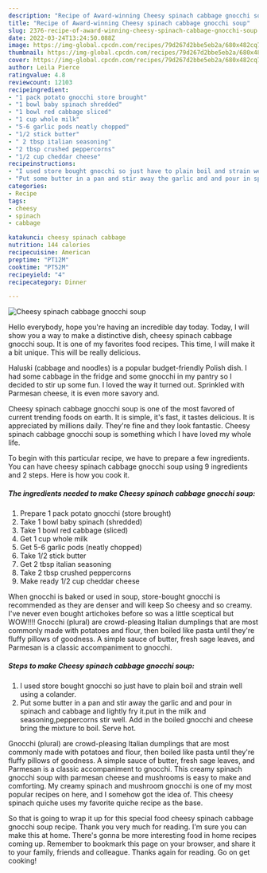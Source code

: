 ```yaml
---
description: "Recipe of Award-winning Cheesy spinach cabbage gnocchi soup"
title: "Recipe of Award-winning Cheesy spinach cabbage gnocchi soup"
slug: 2376-recipe-of-award-winning-cheesy-spinach-cabbage-gnocchi-soup
date: 2022-03-24T13:24:50.088Z
image: https://img-global.cpcdn.com/recipes/79d267d2bbe5eb2a/680x482cq70/cheesy-spinach-cabbage-gnocchi-soup-recipe-main-photo.jpg
thumbnail: https://img-global.cpcdn.com/recipes/79d267d2bbe5eb2a/680x482cq70/cheesy-spinach-cabbage-gnocchi-soup-recipe-main-photo.jpg
cover: https://img-global.cpcdn.com/recipes/79d267d2bbe5eb2a/680x482cq70/cheesy-spinach-cabbage-gnocchi-soup-recipe-main-photo.jpg
author: Leila Pierce
ratingvalue: 4.8
reviewcount: 12103
recipeingredient:
- "1 pack potato gnocchi store brought"
- "1 bowl baby spinach shredded"
- "1 bowl red cabbage sliced"
- "1 cup whole milk"
- "5-6 garlic pods neatly chopped"
- "1/2 stick butter"
- " 2 tbsp italian seasoning"
- "2 tbsp crushed peppercorns"
- "1/2 cup cheddar cheese"
recipeinstructions:
- "I used store bought gnocchi so just have to plain boil and strain well using a colander."
- "Put some butter in a pan and stir away the garlic and and pour in spinach and cabbage and lightly fry it.put in the milk and seasoning,peppercorns stir well. Add in the boiled gnocchi and cheese bring the mixture to boil. Serve hot."
categories:
- Recipe
tags:
- cheesy
- spinach
- cabbage

katakunci: cheesy spinach cabbage 
nutrition: 144 calories
recipecuisine: American
preptime: "PT12M"
cooktime: "PT52M"
recipeyield: "4"
recipecategory: Dinner

---
```



![Cheesy spinach cabbage gnocchi soup](https://img-global.cpcdn.com/recipes/79d267d2bbe5eb2a/680x482cq70/cheesy-spinach-cabbage-gnocchi-soup-recipe-main-photo.jpg)

Hello everybody, hope you're having an incredible day today. Today, I will show you a way to make a distinctive dish, cheesy spinach cabbage gnocchi soup. It is one of my favorites food recipes. This time, I will make it a bit unique. This will be really delicious.

Haluski (cabbage and noodles) is a popular budget-friendly Polish dish. I had some cabbage in the fridge and some gnocchi in my pantry so I decided to stir up some fun. I loved the way it turned out. Sprinkled with Parmesan cheese, it is even more savory and.

Cheesy spinach cabbage gnocchi soup is one of the most favored of current trending foods on earth. It is simple, it's fast, it tastes delicious. It is appreciated by millions daily. They're fine and they look fantastic. Cheesy spinach cabbage gnocchi soup is something which I have loved my whole life.


To begin with this particular recipe, we have to prepare a few ingredients. You can have cheesy spinach cabbage gnocchi soup using 9 ingredients and 2 steps. Here is how you cook it.

<!--inarticleads1-->

##### The ingredients needed to make Cheesy spinach cabbage gnocchi soup:

1. Prepare 1 pack potato gnocchi (store brought)
1. Take 1 bowl baby spinach (shredded)
1. Take 1 bowl red cabbage (sliced)
1. Get 1 cup whole milk
1. Get 5-6 garlic pods (neatly chopped)
1. Take 1/2 stick butter
1. Get  2 tbsp italian seasoning
1. Take 2 tbsp crushed peppercorns
1. Make ready 1/2 cup cheddar cheese


When gnocchi is baked or used in soup, store-bought gnocchi is recommended as they are denser and will keep So cheesy and so creamy. I've never even bought artichokes before so was a little sceptical but WOW!!!! Gnocchi (plural) are crowd-pleasing Italian dumplings that are most commonly made with potatoes and flour, then boiled like pasta until they're fluffy pillows of goodness. A simple sauce of butter, fresh sage leaves, and Parmesan is a classic accompaniment to gnocchi. 

<!--inarticleads2-->

##### Steps to make Cheesy spinach cabbage gnocchi soup:

1. I used store bought gnocchi so just have to plain boil and strain well using a colander.
1. Put some butter in a pan and stir away the garlic and and pour in spinach and cabbage and lightly fry it.put in the milk and seasoning,peppercorns stir well. Add in the boiled gnocchi and cheese bring the mixture to boil. Serve hot.


Gnocchi (plural) are crowd-pleasing Italian dumplings that are most commonly made with potatoes and flour, then boiled like pasta until they're fluffy pillows of goodness. A simple sauce of butter, fresh sage leaves, and Parmesan is a classic accompaniment to gnocchi. This creamy spinach gnocchi soup with parmesan cheese and mushrooms is easy to make and comforting. My creamy spinach and mushroom gnocchi is one of my most popular recipes on here, and I somehow got the idea of. This cheesy spinach quiche uses my favorite quiche recipe as the base. 

So that is going to wrap it up for this special food cheesy spinach cabbage gnocchi soup recipe. Thank you very much for reading. I'm sure you can make this at home. There's gonna be more interesting food in home recipes coming up. Remember to bookmark this page on your browser, and share it to your family, friends and colleague. Thanks again for reading. Go on get cooking!
